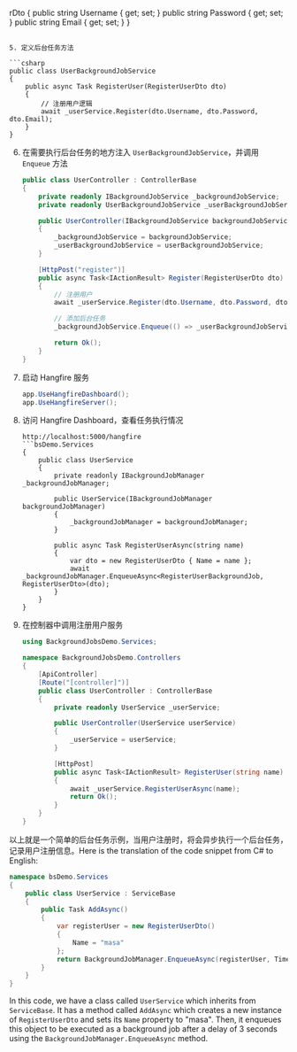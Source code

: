 ﻿rDto
   {
       public string Username { get; set; }
       public string Password { get; set; }
       public string Email { get; set; }
   }
   ```

5. 定义后台任务方法

   ```csharp
   public class UserBackgroundJobService
   {
       public async Task RegisterUser(RegisterUserDto dto)
       {
           // 注册用户逻辑
           await _userService.Register(dto.Username, dto.Password, dto.Email);
       }
   }
   ```

6. 在需要执行后台任务的地方注入 `UserBackgroundJobService`，并调用 `Enqueue` 方法

   ```csharp
   public class UserController : ControllerBase
   {
       private readonly IBackgroundJobService _backgroundJobService;
       private readonly UserBackgroundJobService _userBackgroundJobService;

       public UserController(IBackgroundJobService backgroundJobService, UserBackgroundJobService userBackgroundJobService)
       {
           _backgroundJobService = backgroundJobService;
           _userBackgroundJobService = userBackgroundJobService;
       }

       [HttpPost("register")]
       public async Task<IActionResult> Register(RegisterUserDto dto)
       {
           // 注册用户
           await _userService.Register(dto.Username, dto.Password, dto.Email);

           // 添加后台任务
           _backgroundJobService.Enqueue(() => _userBackgroundJobService.RegisterUser(dto));

           return Ok();
       }
   }
   ```

7. 启动 Hangfire 服务

   ```csharp
   app.UseHangfireDashboard();
   app.UseHangfireServer();
   ```

8. 访问 Hangfire Dashboard，查看任务执行情况

   ```
   http://localhost:5000/hangfire
   ```bsDemo.Services
   {
       public class UserService
       {
           private readonly IBackgroundJobManager _backgroundJobManager;
   
           public UserService(IBackgroundJobManager backgroundJobManager)
           {
               _backgroundJobManager = backgroundJobManager;
           }
   
           public async Task RegisterUserAsync(string name)
           {
               var dto = new RegisterUserDto { Name = name };
               await _backgroundJobManager.EnqueueAsync<RegisterUserBackgroundJob, RegisterUserDto>(dto);
           }
       }
   }
   ```

7. 在控制器中调用注册用户服务

   ```csharp Controllers/UserController.cs
   using BackgroundJobsDemo.Services;
   
   namespace BackgroundJobsDemo.Controllers
   {
       [ApiController]
       [Route("[controller]")]
       public class UserController : ControllerBase
       {
           private readonly UserService _userService;
   
           public UserController(UserService userService)
           {
               _userService = userService;
           }
   
           [HttpPost]
           public async Task<IActionResult> RegisterUser(string name)
           {
               await _userService.RegisterUserAsync(name);
               return Ok();
           }
       }
   }
   ```

以上就是一个简单的后台任务示例，当用户注册时，将会异步执行一个后台任务，记录用户注册信息。Here is the translation of the code snippet from C# to English:

```csharp
namespace bsDemo.Services
{
    public class UserService : ServiceBase
    {
        public Task AddAsync()
        {
            var registerUser = new RegisterUserDto()
            {
                Name = "masa"
            };
            return BackgroundJobManager.EnqueueAsync(registerUser, TimeSpan.FromSeconds(3)); //Execute the task after 3s
        }
    }
}
``` 

In this code, we have a class called `UserService` which inherits from `ServiceBase`. It has a method called `AddAsync` which creates a new instance of `RegisterUserDto` and sets its `Name` property to "masa". Then, it enqueues this object to be executed as a background job after a delay of 3 seconds using the `BackgroundJobManager.EnqueueAsync` method.